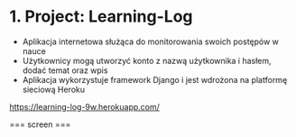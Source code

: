 # 1. Project: Learning-Log

* Aplikacja internetowa służąca do monitorowania swoich postępów w nauce
* Użytkownicy mogą utworzyć konto z nazwą użytkownika i hasłem, dodać temat oraz wpis
* Aplikacja wykorzystuje framework Django i jest wdrożona na platformę sieciową Heroku

https://learning-log-9w.herokuapp.com/

=== screen ===
